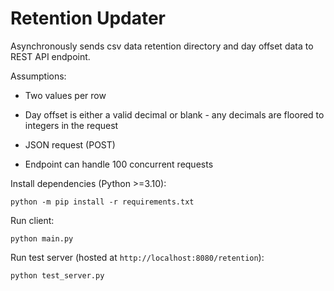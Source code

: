 # Retention Updater

Asynchronously sends csv data retention directory and day offset data to REST API endpoint.

Assumptions:

- Two values per row

- Day offset is either a valid decimal or blank - any decimals are floored to integers in the request

- JSON request (POST)

- Endpoint can handle 100 concurrent requests

Install dependencies (Python >=3.10):

`python -m pip install -r requirements.txt`

Run client:

`python main.py`

Run test server (hosted at `http://localhost:8080/retention`):

`python test_server.py`